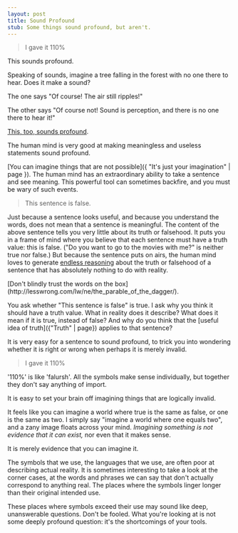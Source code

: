 ```yaml
---
layout: post
title: Sound Profound
stub: Some things sound profound, but aren't.
---
```


> I gave it 110%

This sounds profound.

Speaking of sounds, imagine a tree falling in the forest with no one there to hear. Does it make a sound?

The one says "Of course! The air still ripples!"

The other says "Of course not! Sound is perception, and there is no one there to hear it!"

[This, too, sounds profound](http://lesswrong.com/lw/np/disputing_definitions/).

The human mind is very good at making meaningless and useless statements sound profound.

[You can imagine things that are not possible]({ "It's just your imagination" | page }). The human mind has an extraordinary ability to take a sentence and see meaning. This powerful tool can sometimes backfire, and you must be wary of such events.

> This sentence is false.

Just because a sentence looks useful, and because you understand the words, does not mean that a sentence is meaningful. The content of the above sentence tells you very little about its truth or falsehood. It puts you in a frame of mind where you believe that each sentence must have a truth value: this is false. ("Do you want to go to the movies with me?" is neither true nor false.) But because the sentence puts on airs, the human mind loves to generate [endless reasoning](http://en.wikipedia.org/wiki/Liar_paradox) about the truth or falsehood of a sentence that has absolutely nothing to do with reality.

<aside class="info" markdown="block">
[Don't blindly trust the words on the box](http://lesswrong.com/lw/ne/the_parable_of_the_dagger/).
</aside>

You ask whether "This sentence is false" is true. I ask why you think it should have a truth value. What in reality does it describe? What does it mean if it is true, instead of false? And why do you think that the [useful idea of truth]({"Truth" | page}) applies to that sentence?

It is very easy for a sentence to sound profound, to trick you into wondering whether it is right or wrong when perhaps it is merely invalid.

> I gave it 110%

<aside class="info" markdown="block">
'110%' is like 'falursh'. All the symbols make sense individually, but together they don't say anything of import.
</aside>

It is easy to set your brain off imagining things that are logically invalid.

It feels like you can imagine a world where true is the same as false, or one is the same as two. I simply say "imagine a world where one equals two", and a zany image floats across your mind. *Imagining something is not <span class="info">evidence</span> that it can exist,* nor even that it makes sense.

<aside class="info" markdown="block">
It is merely evidence that you can imagine it.
</aside>

The symbols that we use, the languages that we use, are often poor at describing actual reality. It is sometimes interesting to take a look at the corner cases, at the words and phrases we can say that don't actually correspond to anything real. The places where the symbols linger longer than their original intended use.

These places where symbols exceed their use may sound like deep, unanswerable questions. Don't be fooled. What you're looking at is not some deeply profound question: it's the shortcomings of your tools.
